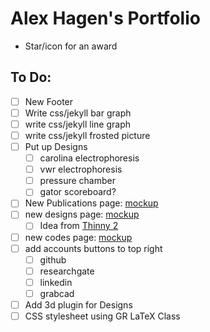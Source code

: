 # Alex Hagen's Portfolio

- Star/icon for an award

## To Do:
- [ ] New Footer
- [ ] Write css/jekyll bar graph
- [ ] write css/jekyll line graph
- [ ] write css/jekyll frosted picture
- [ ] Put up Designs
	- [ ] carolina electrophoresis
	- [ ] vwr electrophoresis
	- [ ] pressure chamber
	- [ ] gator scoreboard?
- [ ] New Publications page: [mockup](http://www.google.com)
- [ ] new designs page: [mockup](http://www.google.com)
	- [ ] Idea from [Thinny 2](http://camporez.com/blog/thinny-2/)
- [ ] new codes page: [mockup](http://www.google.com)
- [ ] add accounts buttons to top right
	- [ ] github
	- [ ] researchgate
	- [ ] linkedin
	- [ ] grabcad
- [ ] Add 3d plugin for Designs
- [ ] CSS stylesheet using GR LaTeX Class
